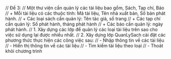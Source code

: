 // Đề 3: 
// Một thư viện cần quản lý các tài liệu bao gồm, Sách, Tạp chí, Báo 
//     + Mỗi tài liệu có các thuộc tính: Mã tài liệu, Tên nhà xuất bản, Số bản phát hành. 
//     + Các loại sách cần quản lý: Tên tác giả, số trang 
//     + Các tạp chí cần quản lý: Số phát hành, tháng phát hành 
//     + Các báo cần quản lý: ngày phát hành. 
// 1. Xây dựng các lớp để quản lý các loại tài liệu trên sao cho việc sử dụng lại được nhiều nhất. 
// 2. Xây dựng lớp QuanLySach cài đặt các phương thức thực hiện các công việc sau: 
//     - Nhập thông tin về các tài liệu 
//     - Hiển thị thông tin về các tài liệu 
//     - Tìm kiếm tài liệu theo loại 
//     - Thoát khỏi chương trình 